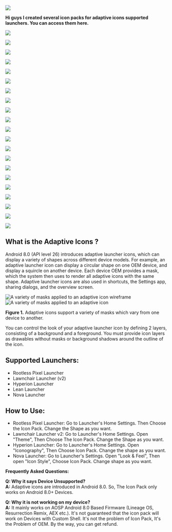 
![](https://3.bp.blogspot.com/-IF1fZfzh9_g/XLpxi0oNHyI/AAAAAAAAE9M/eMk0XmPXnlk2oJfRIcRJqyUXRu6Nu2JzgCLcBGAs/s1600/logo.png)

**Hi guys I created several icon packs for adaptive icons supported launchers. You can access them here.**



![](https://1.bp.blogspot.com/-MhNcWfIHKm8/XLp7lFXeorI/AAAAAAAAE-M/RO_T1yFnIm8puyExDwEf0kXdlEGgXzXnACLcBGAs/s1600/header_papirus.png)

![](https://1.bp.blogspot.com/-GOqYoA7tIiw/XLp-hfbainI/AAAAAAAAE_A/RI6LrF5XglMG3k1RYSVcm0r4QYHhRJD9ACLcBGAs/s1600/text_papirus.png)

<a href="https://osmanonurkoc.github.io/AdaptiveIconsShowcase/Papirus"><img src="https://4.bp.blogspot.com/-tPLRPfi0w0E/XLp5WdkCsWI/AAAAAAAAE9w/QHu7JPQhOQEsQW93pDdn-rIG2s6_PMQ1wCLcBGAs/s1600/download.png"></a>


![](https://1.bp.blogspot.com/-8DKZo6vRvVc/XLp7jvGzSnI/AAAAAAAAE98/spOPg_pKKTIEu_owZMfUaNbg0BYXQe0xACLcBGAs/s1600/header_asus.png)

![](https://2.bp.blogspot.com/-75KYT5TG7LA/XLp-gdXhFzI/AAAAAAAAE-w/7sLk5DrqpPIZlAYAJW8M9s9VOUXepj4twCLcBGAs/s1600/text_asus.png)

<a href="https://osmanonurkoc.github.io/AdaptiveIconsShowcase/Asus"><img src="https://4.bp.blogspot.com/-tPLRPfi0w0E/XLp5WdkCsWI/AAAAAAAAE9w/QHu7JPQhOQEsQW93pDdn-rIG2s6_PMQ1wCLcBGAs/s1600/download.png"></a>


![](https://2.bp.blogspot.com/-28NrQh9w6_8/XLp7jvesCpI/AAAAAAAAE-A/_t8-tQeJx483TSYEYw9O8ioRc2vJSKJMwCLcBGAs/s1600/header_lg.png)

![](https://2.bp.blogspot.com/-SXAD844_ess/XLp-geZYdwI/AAAAAAAAE-4/h8vzqZ8EU9gDsW6KTgjEWJQg3vnkwR3mACLcBGAs/s1600/text_lg.png)

<a href="https://osmanonurkoc.github.io/AdaptiveIconsShowcase/Lg"><img src="https://4.bp.blogspot.com/-tPLRPfi0w0E/XLp5WdkCsWI/AAAAAAAAE9w/QHu7JPQhOQEsQW93pDdn-rIG2s6_PMQ1wCLcBGAs/s1600/download.png"></a>


![](https://4.bp.blogspot.com/-tdR-WBmDtNI/XLp7jsIXRRI/AAAAAAAAE-E/DduRxd1AgDM5gUwFiI1iLpH47GFBkgypwCLcBGAs/s1600/header_miui.png)

![](https://2.bp.blogspot.com/-5nX1sINCESQ/XLp-gRw7G5I/AAAAAAAAE-0/wht-QMR2pOE1cr1Nj2-VzO3egIH8eRQ7QCLcBGAs/s1600/text_miui.png)

<a href="https://osmanonurkoc.github.io/AdaptiveIconsShowcase/Miui"><img src="https://4.bp.blogspot.com/-tPLRPfi0w0E/XLp5WdkCsWI/AAAAAAAAE9w/QHu7JPQhOQEsQW93pDdn-rIG2s6_PMQ1wCLcBGAs/s1600/download.png"></a>


![](https://3.bp.blogspot.com/-L5k9YuD9wFs/XLp7kZckAQI/AAAAAAAAE-I/pwFXljrdbSYwlOyv5rgPUoaOKdmC0akwgCLcBGAs/s1600/header_oneplus.png)

![](https://1.bp.blogspot.com/-FuFc_rsu_KI/XLp-hLjeJ2I/AAAAAAAAE-8/cO65o0dtqUwbplFldswfZbx5f_hOgy4uACLcBGAs/s1600/text_oneplus.png)

<a href="https://osmanonurkoc.github.io/AdaptiveIconsShowcase/Oneplus"><img src="https://4.bp.blogspot.com/-tPLRPfi0w0E/XLp5WdkCsWI/AAAAAAAAE9w/QHu7JPQhOQEsQW93pDdn-rIG2s6_PMQ1wCLcBGAs/s1600/download.png"></a>


![](https://3.bp.blogspot.com/-5bhd9b44teE/XLp7lsvoL-I/AAAAAAAAE-Q/cOUqH7GzJzoyuRM97pjlr2oVZXGB8smrgCLcBGAs/s1600/header_samsung.png)

![](https://3.bp.blogspot.com/-pre8dp3ikzE/XLp-hjpcZYI/AAAAAAAAE_E/cmsruKtPUusfO068wEOJFSpht5la6jRCgCLcBGAs/s1600/text_samsung.png)

<a href="https://osmanonurkoc.github.io/AdaptiveIconsShowcase/Samsung"><img src="https://4.bp.blogspot.com/-tPLRPfi0w0E/XLp5WdkCsWI/AAAAAAAAE9w/QHu7JPQhOQEsQW93pDdn-rIG2s6_PMQ1wCLcBGAs/s1600/download.png"></a>


![](https://4.bp.blogspot.com/--IETb-ZGG4A/XLp7lzQ03eI/AAAAAAAAE-U/DFw5wLIIKyshPEXx85Q_pTzLhBMWiFgeACLcBGAs/s1600/header_sony.png)

![](https://3.bp.blogspot.com/-aBgFe94_T6Y/XLp-h44SVUI/AAAAAAAAE_I/mjigApk0-IoVuHx3QIqMsk0gWjYjNKtvgCLcBGAs/s1600/text_sony.png)

<a href="https://osmanonurkoc.github.io/AdaptiveIconsShowcase/Sony"><img src="https://4.bp.blogspot.com/-tPLRPfi0w0E/XLp5WdkCsWI/AAAAAAAAE9w/QHu7JPQhOQEsQW93pDdn-rIG2s6_PMQ1wCLcBGAs/s1600/download.png"></a>



## What is the Adaptive Icons ?
Android 8.0 (API level 26) introduces adaptive launcher icons, which can display a variety of shapes across different device models. For example, an adaptive launcher icon can display a circular shape on one OEM device, and display a squircle on another device. Each device OEM provides a mask, which the system then uses to render all adaptive icons with the same shape. Adaptive launcher icons are also used in shortcuts, the Settings app, sharing dialogs, and the overview screen.

![A variety of masks applied to an adaptive icon wireframe](https://developer.android.com/guide/practices/ui_guidelines/images/NB_Icon_Mask_Shapes_Ext_01.gif)  ![A variety of masks applied to an adaptive icon](https://developer.android.com/guide/practices/ui_guidelines/images/NB_Icon_Mask_Shapes_Ext_02.gif)

**Figure 1.**  Adaptive icons support a variety of masks which vary from one device to another.

You can control the look of your adaptive launcher icon by defining 2 layers, consisting of a background and a foreground. You must provide icon layers as drawables without masks or background shadows around the outline of the icon.


## Supported Launchers:

 - Rootless Pixel Launcher
 - Lawnchair Launcher (v2)
 - Hyperion Launcher
 - Lean Launcher
 - Nova Launcher
 


## How to Use:

 - Rootless Pixel Launcher: Go to Launcher's Home Settings. Then Choose the Icon Pack. Change the Shape as you want. 
 - Lawnchair Launcher v2: Go to Launcher's Home Settings. Open "Theme", Then Choose The Icon Pack. Change the Shape as you want.  
 - Hyperion Launcher: Go to Launcher's Home Settings. Open "Iconography", Then Choose Icon Pack. Change the shape as you want.  
 - Nova Launcher: Go to Launcher's Settings. Open "Look & Feel", Then open "Icon Style", Choose Icon Pack. Change shape as you want.

 **Frequently Asked Questions:**
 
**Q: Why it says Device Unsupported?**  
**A:** Adaptive icons are introduced in Android 8.0. So, The Icon Pack only works on Android 8.0+ Devices.  
  
**Q: Why it is not working on my device?**  
**A:** It mainly works on AOSP Android 8.0 Based Firmware (Lineage OS, Resurrection Remix, AEX etc.). It's not guaranteed that the icon pack will work on Devices with Custom Shell. It's not the problem of Icon Pack, It's the Problem of OEM. By the way, you can get refund.


